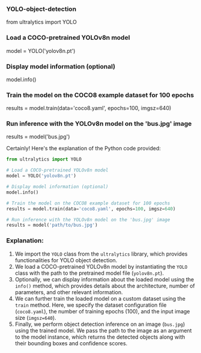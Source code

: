 ### YOLO-object-detection

from ultralytics import YOLO

### Load a COCO-pretrained YOLOv8n model
model = YOLO('yolov8n.pt')

### Display model information (optional)
model.info()

### Train the model on the COCO8 example dataset for 100 epochs
results = model.train(data='coco8.yaml', epochs=100, imgsz=640)

### Run inference with the YOLOv8n model on the 'bus.jpg' image
results = model('bus.jpg')


Certainly! Here's the explanation of the Python code provided:

```python
from ultralytics import YOLO

# Load a COCO-pretrained YOLOv8n model
model = YOLO('yolov8n.pt')

# Display model information (optional)
model.info()

# Train the model on the COCO8 example dataset for 100 epochs
results = model.train(data='coco8.yaml', epochs=100, imgsz=640)

# Run inference with the YOLOv8n model on the 'bus.jpg' image
results = model('path/to/bus.jpg')
```

### Explanation:
1. We import the `YOLO` class from the `ultralytics` library, which provides functionalities for YOLO object detection.
2. We load a COCO-pretrained YOLOv8n model by instantiating the `YOLO` class with the path to the pretrained model file (`yolov8n.pt`).
3. Optionally, we can display information about the loaded model using the `info()` method, which provides details about the architecture, number of parameters, and other relevant information.
4. We can further train the loaded model on a custom dataset using the `train` method. Here, we specify the dataset configuration file (`coco8.yaml`), the number of training epochs (100), and the input image size (`imgsz=640`).
5. Finally, we perform object detection inference on an image (`bus.jpg`) using the trained model. We pass the path to the image as an argument to the model instance, which returns the detected objects along with their bounding boxes and confidence scores.
